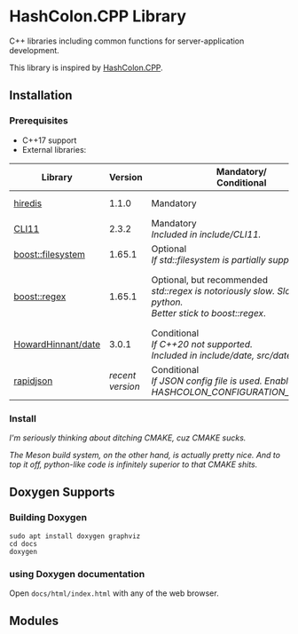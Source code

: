 # HashColon.CPP Library

C++ libraries including common functions for server-application development.

This library is inspired by [HashColon.CPP](https://github.com/HashColon/HashColon.CPP/tree/master/HashColon/src).

## Installation 

### Prerequisites

* C++17 support
* External libraries:

| Library | Version | Mandatory/<br/>Conditional | Related Module |
|---------|---------|----------------------------|----------------|
| [hiredis](https://github.com/redis/hiredis) | 1.1.0 | Mandatory | redis-manager |
| [CLI11](https://github.com/CLIUtils/CLI11) | 2.3.2 | Mandatory<br/>_Included in include/CLI11._ | singleton-cli |
| [boost::filesystem](https://www.boost.org/doc/libs/1_65_1/libs/filesystem/doc/index.htm) | 1.65.1 | Optional<br/>_If std::filesystem is partially supported._ | filesystem |
| [boost::regex](https://www.boost.org/doc/libs/1_65_1/libs/regex/doc/html/index.html) | 1.65.1 | Optional, but recommended<br/>_std::regex is notoriously slow. Slower than python._ <br/> _Better stick to boost::regex_. | filesystem<br/> datetime (_if C++20 not supported_)|
| [HowardHinnant/date](https://github.com/HowardHinnant/date) | 3.0.1 | Conditional<br/> _If C++20 not supported._<br/> _Included in include/date, src/date._ | datetime |
| [rapidjson](https://github.com/Tencent/rapidjson) | _recent version_ | Conditional<br/> _If JSON config file is used. Enable it by HASHCOLON_CONFIGURATION_BY_JSON._ | singleton-cli |

### Install 

_I'm seriously thinking about ditching CMAKE, cuz CMAKE sucks._ 

_The Meson build system, on the other hand, is actually pretty nice. And to top it off, python-like code is infinitely superior to that CMAKE shits._

## Doxygen Supports

### Building Doxygen

```shell
sudo apt install doxygen graphviz
cd docs
doxygen 
```
### using Doxygen documentation
Open `docs/html/index.html` with any of the web browser. 

## Modules



